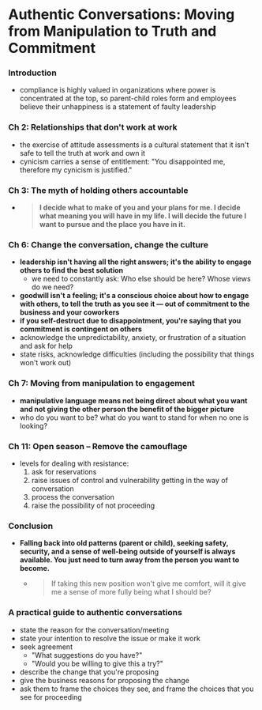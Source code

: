 # Authentic Conversations: Moving from Manipulation to Truth and Commitment

### Introduction

* compliance is highly valued in organizations where power is concentrated at the top, so parent-child roles form and employees believe their unhappiness is a statement of faulty leadership

### Ch 2: Relationships that don't work at work

* the exercise of attitude assessments is a cultural statement that it isn't safe to tell the truth at work and own it
* cynicism carries a sense of entitlement: "You disappointed me, therefore my cynicism is justified."

### Ch 3: The myth of holding others accountable

* > **I decide what to make of you and your plans for me. I decide what meaning you will have in my life. I will decide the future I want to pursue and the place you have in it.**

### Ch 6: Change the conversation, change the culture

* **leadership isn't having all the right answers; it's the ability to engage others to find the best solution**
  * we need to constantly ask: Who else should be here? Whose views do we need?
* **goodwill isn't a feeling; it's a conscious choice about how to engage with others, to tell the truth as you see it — out of commitment to the business and your coworkers**
* **if you self-destruct due to disappointment, you're saying that you commitment is contingent on others**
* acknowledge the unpredictability, anxiety, or frustration of a situation and ask for help
* state risks, acknowledge difficulties (including the possibility that things won't work out)

### Ch 7: Moving from manipulation to engagement

* **manipulative language means not being direct about what you want and not giving the other person the benefit of the bigger picture**
* who do you want to be? what do you want to stand for when no one is looking?

### Ch 11: Open season – Remove the camouflage

* levels for dealing with resistance:
  1. ask for reservations
  2. raise issues of control and vulnerability getting in the way of conversation
  3. process the conversation
  4. raise the possibility of not proceeding

### Conclusion

* **Falling back into old patterns (parent or child), seeking safety, security, and a sense of well-being outside of yourself is always available. You just need to turn away from the person you want to become.**

  * > If taking this new position won't give me comfort, will it give me a sense of more fully being what I should be?

### A practical guide to authentic conversations

* state the reason for the conversation/meeting
* state your intention to resolve the issue or make it work
* seek agreement
  * "What suggestions do you have?"
  * "Would you be willing to give this a try?"
* describe the change that you're proposing
* give the business reasons for proposing the change
* ask them to frame the choices they see, and frame the choices that you see for proceeding